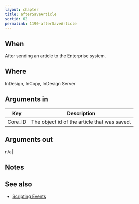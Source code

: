 ```yaml
---
layout: chapter
title: afterSaveArticle
sortid: 62
permalink: 1190-afterSaveArticle
---
```


## When 
After sending an article to the Enterprise system.

## Where 
InDesign, InCopy, InDesign Server

## Arguments in 
|Key |Description|
|----|-----------|
|Core_ID |The object id of the article that was saved.

## Arguments out 
n/a|

## Notes

## See also
* [Scripting Events](../../ScriptingEvents/index.md)